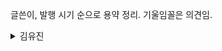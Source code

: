 글쓴이, 발행 시기 순으로 용약 정리. 기울임꼴은 의견임.  
<!-- 주석 열기                         <details> 태그가 부모 요소이고, 1대 자식요소로 <summary>가 위치해 있음을 확인할 수 있습니다.
<details>                             <details> 요소는 더보기/접기 기능의 모든 영역을 감싸주는 태그라고 보시면 되고,
    <summary>제목</summary>           <summary>가 바로 더보기/접기에서 보여지게되는 일종의 제목과 같은 역할을 하는 태그라고 이해하시면 될 것 같습니다.
    <p>내용</p> 또는 <div>내용</div>
</details>
     참고 : HTML5 ☞ https://www.w3.org/TR/html52/
     주석 닫음 -->

<details><summary>김유진</summary>
<details><summary>나의 하루는 4시 30분에 시작된다</summary>

* 책 소개 
  + 교보문고 구분 : 자기계발 > 자기능력계발 > 시간관리
  + 책 제목 : **나의 하루는 4시 30분에 시작된다** 하루를 두 배로 사는 단 하나의 습관
  + 김유진 지음 | 토네이도 | 2020년 10월 20일 출간 | 9791158511906 | 256쪽 | 140 * 200 * 21 mm /370g
* 의견 : 일찍 자고, 일찍 일어나자. 나만의 방식(Routine, Planner)을 만들자. 새벽에는 "[영향력의 원](https://blog.daum.net/streamwk/118)"에 집중하자.
* 프롤로그. 일찍 일어나는 것만으로 더 나은 삶을 살 수 있다면
  + 하루하루가 모여 일상을 만든다.<Br>그러니 요즘의 일상이 만족스럽지 않다면 오늘 하루만이라도 어제와 다르게 살아보는 것은 어떨까?<Br>자신에게 이렇게 외쳐보자.<Br>&nbsp; &nbsp; "오늘은 조금 특별하게 하루를 시작해보자!"
* PART 1. 새벽은 배신하지 않는다
  + CHAPTER 1. 일찍 일어난 날 모든 것이 바뀌었다
    - 새벽의 고요가 가져다준 에너지, 나에게 새벽은 휴식이다.  
      사람들은 내가 무언가를 더 하기 위해 4시 30분에 일어난다고 생각하지만<Br>사실 나에게 새벽은 극한으로 치닫는 시간이 아니라 **잠시 충전하는 휴식 시간**이다.  
      즉, 새벽 기상은 그 자체로 열심히 사는 방법이라기 보다는 **계속 열심히 살기 위한 수단**이다.<Br>너무 힘들고 지칠 때 고요한 새벽에 따듯한 차를 마시며 좋아하는 음악을 들으면 에너지가 채워진다.<Br>불안하고 우울할 때도 마찬가지로 이른 아침 나만의 시간을 통해 안정감을 갖는다.
  + CHAPTER 2. 내가 4시 30분에 일어나는 이유
    - 새벽은 내가 주도하는 시간이고 *에너지가 충만한 시간이며 중요한 일을 먼저 할 수 있도록 한다.<Br>그러면 변동에 대응하기 쉬워 하루를 여유있게 운영할 수 있고 단장기 PDCA Cycle 돌릴 수 있다.*
  + CHAPTER 3. 당신이 잠든 사이에
    - (앞서가는, 성공한) 다른 사람들은 (새벽을 먼저 여는 것으로) 이미 하루를 시작했다
  + CHAPTER 4. 빨리 가려고 하지 말고 일찍 시작하라
    - 계획대로 되지 않는 인생, 하루를 조금 일찍 시작하는 것으로 충분하다.  
      - 글쓴이는 25살에 Law School을 졸업하고 변호사가 되기를 원했으나 실제로는 20대 후반에 Law School에 입학했다.  
        → Law School에 가 보니 20대에서 70대까지 다양한 연령대의 학생들이 있었다.<Br>&nbsp; &nbsp; 다 각자의 삶을 살다 자기만의 시기에 맞춰 로스쿨에 온 사람들이었다.
      - 꿈을 이루는 데 이르거나 늦은 때는 없다. 모두에게 동일하게, 같은 시기에 목표를 달성할 타이밍이 주어지지 않기 때문이다.<Br>누군가에게는 다음 주에 문이 열리는가 하면 누군가에게는 몇 년 뒤에야 문이 열린다.
      - 살다 보면 때로 계획이 바뀌어 방향을 틀어야 할 순간이 온다.<Br>그래도 당황할 필요는 없다. 새로운 인생이 그때부터 시작되는 것이니까.
* PART 2. 4시 30분, 새로운 나를 만났다
  + CHAPTER 5. 4시 30분에 기상하는 방법
    - 초읽기(Count Down) 5,4,3,2,1. *무조건 조건반사식으로* 일어나자.  
      피곤하다고 해서 알람을 끄고 다시 잤다 깨면 수면 사이클이 시작됐다가 갑자기 중단돼<Br>온 종일 피로를 느낄 수 있다고 한다. → 수면 전문가 Neil Robinson
    - *나만의 방식(Routine)을 만들자*  
      *커피보다 두유 마시기. 10시 이전에 잠자리에 들기. 알람에 반응하기...*
  + CHAPTER 6. 피곤한 것은 아침이 아니라 당신이다
    - *생체 리듬을 고려하여 수면 시간은 유지(OECD 평균 7시간)하고 준비 포함하여 잠자리에 드는 시간을 당긴다.<Br>→ 일찍 자고 일찍 일어나자.*
  + CHAPTER 7. 새벽을 제대로 보내고 싶다면
    - 글쓴이 : 밀린 일, 운동, 독서, 취미, 공부
    - 의견 : 명상ㆍ운동을 포함하는 2상한 과제(2nd Quadrant Task)
  + CHAPTER 8. 아침형 인간의 주말 사용법
    - 토요일 : 바빠서 놓쳤던 일 하기
    - 일요일 : 온전히 숨만 쉬는 일요일 → 몸과 마음 내려 놓기. *멍 때리기. 산책 등 부담 없는 운동하기.*
* PART 3. 내가 조금씩 성장하는 방법
  + CHAPTER 9. 시간이 아닌 나를 관리하라 : 시간은 관리할 수 없다.
  + CHAPTER 10. 발전은 혼자 하는 것
    - 외로움은 자신에게 집중하라는 신호  
      만약 지금 외롭다고 느낀다면, 평소 외로움에 못 이겨 주저앉는 순간이 자주 온다면<Br>이것은 자기 자신에게 잡중할 기회일 지도 모른다. 이 신호를 무시하지 말자.
    - 혼자만의 발전을 두려워하지 마라  
      *혼자서 하는 것이 좋을 수도 아닐 수도 있다. 시너지 효과도 있는데다가 시기, 주제, 구성원 등 다양한 변수에 따라 다르다.*
  + CHAPTER 11. 마음의 여유를 만드는 마인드 미니멀리즘
    - 마음에 공간을 만드는 방법, [미니멀리즘](https://ko.wikipedia.org/wiki/최소주의) : 잔고 2행시 - **잔**잔한 일에 **고**생하지 마라  
      *성향에 따라 다를 듯... 완벽주의자는 누울 자리를 보고 뻗어야 하고, 계획보다 실천을 풍성함보다 뼈대/알맹이를 생각해야 한다.*
  + CHAPTER 12. 여기는 목적지가 아닌 관문이다
    - *이 또한 지나가리라*
    - 꿈은 달라질 수 있다  
      꿈은 우리를 성장하게(*나아가게*) 만드는 원동력이지 한계점이 아니다. *☞ 꿈의 연장(Dream Extension → Extension to Dream)*
  + CHAPTER 13. 지금 작은 행복을 찾아 나설 때 : "이것만 하고, 나중에..."식으로 행복을 미루지 말자
* PART 4. 인생을 바꾸는 모닝 플래너
  + CHAPTER 14. 내가 변호사 시험에 합격한 비결
  + CHAPTER 15. 나의 하루는 4시 30분에 시작된다
  + CHAPTER 16. 하루를 주도하는 플래너 작성법
* 에필로그. 새벽, 변화의 씨앗을 심는 시간
</details>
</details>

